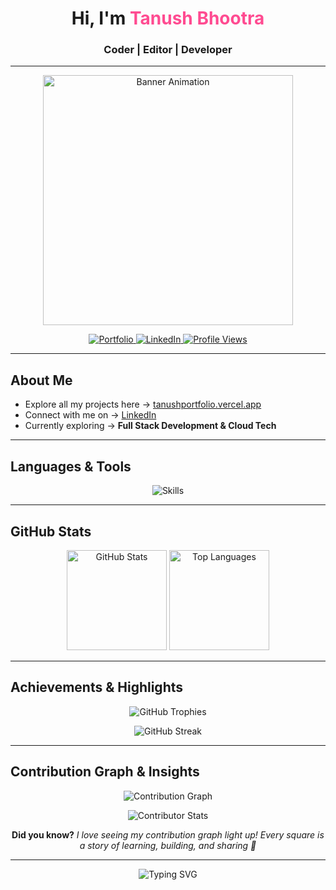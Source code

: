 <!-- Banner / Header -->

<h1 align="center">Hi, I'm <span style="color:#ff4b91;">Tanush Bhootra</span></h1>
<h3 align="center">Coder | Editor | Developer</h3>

---

<p align="center">
  <img src="https://media2.giphy.com/media/v1.Y2lkPTc5MGI3NjExcGFoZzVvdDAzeDIzbnB0Mm1pZTBlYXZ5ZXp6NHVvcXlkZjhtcDR6cCZlcD12MV9pbnRlcm5hbF9naWZfYnlfaWQmY3Q9Zw/S9d8XB557e8phGLBVS/giphy.gif" width="400" alt="Banner Animation" />
</p>
<p align="center">
  <a href="https://tanushportfolio.vercel.app/" target="_blank">
    <img src="https://img.shields.io/badge/Portfolio-Visit-blueviolet?style=for-the-badge&logo=vercel" alt="Portfolio"/>
  </a>
  <a href="https://linkedin.com/in/tanushbhootra576" target="_blank">
    <img src="https://img.shields.io/badge/LinkedIn-Connect-blue?style=for-the-badge&logo=linkedin" alt="LinkedIn"/>
  </a>
  <a href="https://github.com/tanushbhootra576" target="_blank">
    <img src="https://komarev.com/ghpvc/?username=tanushbhootra576&label=Profile%20Views&color=blueviolet&style=for-the-badge" alt="Profile Views"/>
  </a>
</p>

---

## About Me  
-  Explore all my projects here → [tanushportfolio.vercel.app](https://tanushportfolio.vercel.app/)  
-  Connect with me on → [LinkedIn](https://linkedin.com/in/tanushbhootra576)  
-  Currently exploring → **Full Stack Development & Cloud Tech**  

---

##  Languages & Tools  

<p align="center">
  <img src="https://skillicons.dev/icons?i=c,cpp,python,java,html,css,js,ts,matlab,react,next,nodejs,tailwind,git,github,vercel,render,postman&perline=7" alt="Skills" />
</p>

---

##  GitHub Stats  

<p align="center">
  <img src="https://github-readme-stats.vercel.app/api?username=tanushbhootra576&show_icons=true&theme=radical&hide_border=true" height="160" alt="GitHub Stats"/>
  <img src="https://github-readme-stats.vercel.app/api/top-langs?username=tanushbhootra576&layout=compact&theme=radical&hide_border=true" height="160" alt="Top Languages"/>
</p>

---

##  Achievements & Highlights

<p align="center">
  <img src="https://github-profile-trophy.vercel.app/?username=tanushbhootra576&theme=radical&no-frame=true&margin-w=15&margin-h=15&column=6" alt="GitHub Trophies"/>
</p>
<p align="center">
  <img src="https://github-readme-streak-stats.herokuapp.com/?user=tanushbhootra576&theme=radical&hide_border=true" alt="GitHub Streak"/>
</p>

---

##  Contribution Graph & Insights

<p align="center">
  <img src="https://github-readme-activity-graph.vercel.app/graph?username=tanushbhootra576&theme=radical&area=true&hide_border=true" alt="Contribution Graph"/>
</p>
<p align="center">
  <img src="https://github-contributor-stats.vercel.app/api?username=tanushbhootra576&limit=5&theme=radical" alt="Contributor Stats"/>
</p>
<p align="center">
  <b>Did you know?</b>  
  <i>I love seeing my contribution graph light up!  
  Every square is a story of learning, building, and sharing 🚀</i>
</p>

---

<p align="center">
  <img src="https://readme-typing-svg.demolab.com?font=Fira+Code&size=24&pause=1000&color=FF4B91&center=true&vCenter=true&width=500&lines=I+love+turning+ideas+into+code!;Always+learning+something+new+💡;Code.+Create.+Innovate" alt="Typing SVG"/>
</p>
